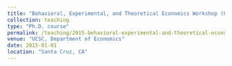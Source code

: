 ```yaml
---
title: "Behavioral, Experimental, and Theoretical Economics Workshop (UCSC ECON 276)"
collection: teaching
type: "Ph.D. course"
permalink: /teaching/2015-behavioral-experimental-and-theoretical-economics-workshop-phd
venue: "UCSC, Department of Economics"
date: 2015-01-01
location: "Santa Cruz, CA"
---
```

<!--
[Check my notes here https://kmlv.github.io/Econ100A_F17/](https://kmlv.github.io/Econ100A_F17/)

<!-- Heading 1 -->
<!-- ====== -->

<!-- Heading 2 -->
<!-- ====== -->

<!-- Heading 3 -->
<!-- ====== -->
